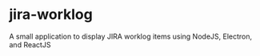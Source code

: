 # jira-worklog
A small application to display JIRA worklog items using NodeJS, Electron, and ReactJS
